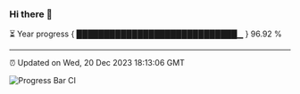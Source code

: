 ### Hi there 👋

⏳ Year progress { █████████████████████████████▁ } 96.92 %

---

⏰ Updated on Wed, 20 Dec 2023 18:13:06 GMT

![Progress Bar CI](https://github.com/liununu/liununu/workflows/Progress%20Bar%20CI/badge.svg)
